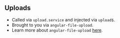 ## Uploads

- Called via `upload.service` and injected via `upload$`.
- Brought to you via `angular-file-upload`.
- Learn more about `angular-file-upload` [here](https://github.com/nervgh/angular-file-upload).